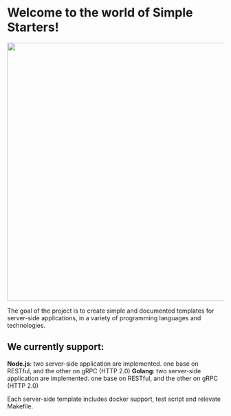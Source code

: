 # Welcome to the world of Simple Starters!
<img src="https://imgur.com/Io9QY36.png" width="600">

The goal of the project is to create simple and documented templates for server-side applications,
in a variety of programming languages and technologies.


## We currently support:
**Node.js**: two server-side application are implemented. one base on RESTful, and the other on gRPC (HTTP 2.0)
**Golang**: two server-side application are implemented. one base on RESTful, and the other on gRPC (HTTP 2.0)

Each server-side template includes docker support, test script and relevate Makefile.

